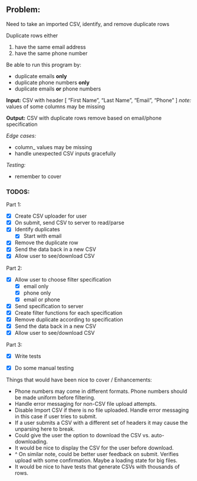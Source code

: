 ## Problem: 

Need to take an imported CSV, identify, and remove duplicate rows

Duplicate rows either
1. have the same email address
2. have the same phone number

Be able to run this program by: 
- duplicate emails **only**
- duplicate phone numbers **only**
- duplicate emails **or** phone numbers

**Input:** CSV with header [ “First Name”, “Last Name”, “Email”, “Phone” ]
_note:_ values of some columns may be missing

**Output:** CSV with duplicate rows remove based on email/phone specification

_Edge cases:_
- column_ values may be missing
- handle unexpected CSV inputs gracefully

_Testing:_
- remember to cover 

### TODOS: 

Part 1: 
- [x] Create CSV uploader for user
- [x] On submit, send CSV to server to read/parse
- [x] Identify duplicates
   - [x] Start with email 
- [x] Remove the duplicate row
- [x] Send the data back in a new CSV 
- [x] Allow user to see/download CSV 

Part 2:
- [x] Allow user to choose filter specification  
   - [x] email only
   - [x] phone only
   - [x] email or phone 
- [x] Send specification to server
- [x] Create filter functions for each specification
- [x] Remove duplicate according to specification
- [x] Send the data back in a new CSV
- [x] Allow user to see/download CSV 

Part 3: 
- [x] Write tests
- [x] Do some manual testing


Things that would have been nice to cover / Enhancements: 
- Phone numbers may come in different formats. Phone numbers should be made uniform before filtering.
- Handle error messaging for non-CSV file upload attempts.
- Disable Import CSV if there is no file uploaded. Handle error messaging in this case if user tries to submit.
- If a user submits a CSV with a different set of headers it may cause the unparsing here to break.
- Could give the user the option to download the CSV vs. auto-downloading.
- It would be nice to display the CSV for the user before download. 
- ^ On similar note, could be better user feedback on submit. Verifies upload with some confirmation. Maybe a loading state for big files.
- It would be nice to have tests that generate CSVs with thousands of rows. 